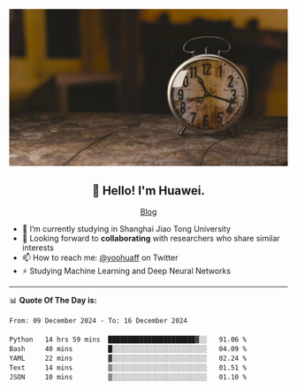 <div align="center">
  <a href="https://github.com/JHW5981">
    <img src="./assets/background.jpg">
  </a>
</div>

<h2 align="center">👋 Hello! I'm Huawei.</h2>
<p align="center">
  <a href="https://blog.csdn.net/Edward__J?spm=1000.2115.3001.5343">Blog</a>
</p>


- 🔭 I’m currently studying in Shanghai Jiao Tong University
- 💬 Looking forward to **collaborating** with researchers who share similar interests
- 📫 How to reach me: [@yoohuaff](https://twitter.com/yoohuaff) on Twitter
- ⚡ Studying Machine Learning and Deep Neural Networks

-------
📊 **Quote Of The Day is:**
<!--START_SECTION:waka-->

```txt
From: 09 December 2024 - To: 16 December 2024

Python   14 hrs 59 mins  ██████████████████████▓░░   91.06 %
Bash     40 mins         █░░░░░░░░░░░░░░░░░░░░░░░░   04.09 %
YAML     22 mins         ▓░░░░░░░░░░░░░░░░░░░░░░░░   02.24 %
Text     14 mins         ▒░░░░░░░░░░░░░░░░░░░░░░░░   01.51 %
JSON     10 mins         ▒░░░░░░░░░░░░░░░░░░░░░░░░   01.10 %
```

<!--END_SECTION:waka-->
